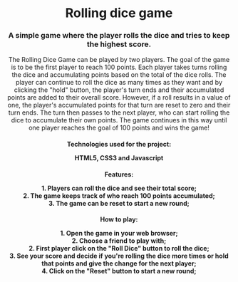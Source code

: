 <h1 align="center">
  Rolling dice game
</h1>
<h3 align="center">A simple game where the player rolls the dice and tries to keep the highest score.</h3> 
<p align="center">The Rolling Dice Game can be played by two players. The goal of the game is to be the first player to reach 100 points. Each player takes turns rolling the dice and accumulating points based on the total of the dice rolls. The player can continue to roll the dice as many times as they want and by clicking the "hold" button, the player's turn ends and their accumulated points are added to their overall score. However, if a roll results in a value of one, the player's accumulated points for that turn are reset to zero and their turn ends. The turn then passes to the next player, who can start rolling the dice to accumulate their own points. The game continues in this way until one player reaches the goal of 100 points and wins the game!</p>

<h4 align="center">Technologies used for the project:</h4align="center">
<p align="center">HTML5, CSS3 and Javascript</p align="center">

<h4 align="center">Features:</h4align="center">
<p align="center">1. Players can roll the dice and see their total score; <br>
2. The game keeps track of who reach 100 points accumulated; <br>
3. The game can be reset to start a new round;</p> 

<h4 align="center">How to play:</h4align="center">
<p align="center">1. Open the game in your web browser; <br>
2. Choose a friend to play with; <br>
2. First player click on the "Roll Dice" button to roll the dice; <br> 
3. See your score and decide if you're rolling the dice more times or hold that points and give the change for the next player; <br>
4. Click on the "Reset" button to start a new round;</p>
